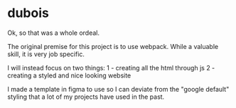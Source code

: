 # dubois

Ok, so that was a whole ordeal.

The original premise for this project is to use webpack.
While a valuable skill, it is very job specific.

I will instead focus on two things:
1 - creating all the html through js
2 - creating a styled and nice looking website

I made a template in figma to use so I can deviate from the "google default" styling that a lot of my projects have used in the past.
